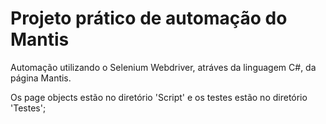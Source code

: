 # Projeto prático de automação do Mantis

Automação utilizando o Selenium Webdriver, atráves da linguagem C#, da página Mantis.

Os page objects estão no diretório 'Script' e os testes estão no diretório 'Testes';
